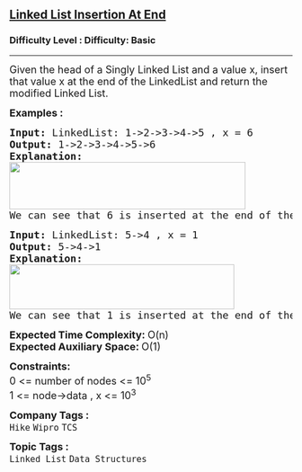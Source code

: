 <h2><a href="https://www.geeksforgeeks.org/problems/linked-list-insertion-1587115620/1?page=1&category=Linked%20List&difficulty=Basic&sortBy=submissions">Linked List Insertion At End</a></h2><h3>Difficulty Level : Difficulty: Basic</h3><hr><div class="problems_problem_content__Xm_eO"><p><span style="font-size: 18px;">Given the head of a Singly Linked List and a value x, insert that value x at the end of the LinkedList and return the modified Linked List.</span></p>
<p><span style="font-size: 18px;"><strong>Examples :</strong></span></p>
<pre><span style="font-size: 18px;"><strong>Input: </strong>LinkedList: 1-&gt;2-&gt;3-&gt;4-&gt;5 , x = 6<br><strong>Output: </strong>1-&gt;2-&gt;3-&gt;4-&gt;5-&gt;6<strong>
Explanation: <br><img src="https://media.geeksforgeeks.org/img-practice/prod/addEditProblem/700525/Web/Other/blobid2_1720519928.png" width="420" height="84"><br></strong>We can see that 6 is inserted at the end of the linkedlist<strong>.</strong></span>
</pre>
<pre><span style="font-size: 18px;"><strong>Input: </strong>LinkedList: 5-&gt;4 , x = 1<br></span><span style="font-size: 18px;"><strong>Output: </strong>5-&gt;4-&gt;1<br><strong>Explanation: <br><img src="https://media.geeksforgeeks.org/img-practice/prod/addEditProblem/700525/Web/Other/blobid3_1720519937.png" width="400" height="80"><br></strong>We can see that 1 is inserted at the end of the linkedlist<strong style="font-family: -apple-system, BlinkMacSystemFont, 'Segoe UI', Roboto, Oxygen, Ubuntu, Cantarell, 'Open Sans', 'Helvetica Neue', sans-serif;">.</strong><strong><br></strong></span></pre>
<p><span style="font-size: 18px;"><strong>Expected Time Complexity:&nbsp;</strong>O(n)<br><strong>Expected Auxiliary Space:&nbsp;</strong>O(1)</span></p>
<p><span style="font-size: 18px;"><strong>Constraints:</strong><br>0 &lt;= number of nodes &lt;= 10<sup>5<br></sup>1 &lt;= node-&gt;data , x &lt;= 10<sup>3</sup><sup><br></sup></span></p></div><p><span style=font-size:18px><strong>Company Tags : </strong><br><code>Hike</code>&nbsp;<code>Wipro</code>&nbsp;<code>TCS</code>&nbsp;<br><p><span style=font-size:18px><strong>Topic Tags : </strong><br><code>Linked List</code>&nbsp;<code>Data Structures</code>&nbsp;